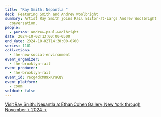 ```yaml
---
title: "Ray Smith: Nepantla "
deck: Featuring Smith and Andrew Woolbright
summary: Artist Ray Smith joins Rail Editor-at-Large Andrew Woolbright for a
  conversation.
people:
  - person: andrew-paul-woolbright
date: 2024-10-02T13:00:00-0500
end_date: 2024-10-02T14:30:00-0500
series: 1101
collections:
  - the-new-social-environment
event_organizer:
  - the-brooklyn-rail
event_producer:
  - the-brooklyn-rail
event_id: recg4dcM89xKraGQV
event_platform:
  - zoom
soldout: false
---
```

[V﻿isit Ray Smith: Nepantla at Ethan Cohen Gallery, New York through November 7, 2024 →](https://www.ecfa.com/exhibitions/128-ray-smith-nepantla-225-west-17th-street/)